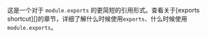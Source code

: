 <!-- YAML
added: v0.1.12
-->

<!-- type=var -->

这是一个对于 `module.exports` 的更简短的引用形式。查看关于[exports shortcut][]的章节，详细了解什么时候使用`exports`、什么时候使用`module.exports`。

